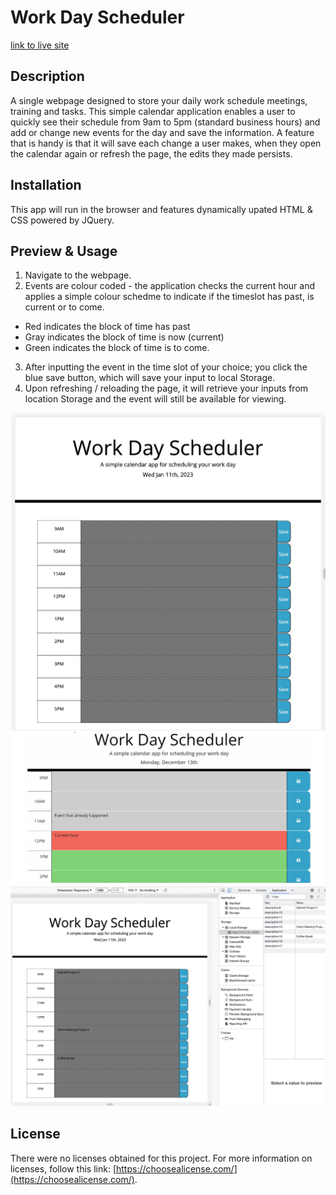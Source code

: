# Work Day Scheduler

[link to live site]( https://conniehhw.github.io/workday-scheduler/)

## Description

A single webpage designed to store your daily work schedule meetings, training and tasks. This simple calendar application enables a user to quickly see their schedule from 9am to 5pm (standard business hours) and add or change new events for the day and save the information. A feature that is handy is that it will save each change a user makes, when they open the calendar again or refresh the page, the edits they made persists.

## Installation

This app will run in the browser and features dynamically upated HTML & CSS powered by JQuery.

## Preview & Usage

1. Navigate to the webpage.
2. Events are colour coded - the application checks the current hour and applies a simple colour schedme to indicate if the timeslot has past, is current or to come. 
* Red indicates the block of time has past
* Gray indicates the block of time is now (current)
* Green indicates the block of time is to come.
3. After inputting the event in the time slot of your choice; you click the blue save button, which will save your input to local Storage.
4. Upon refreshing / reloading the page, it will retrieve your inputs from location Storage and the event will still be available for viewing.

![Calendar with no events](./Assets/EmptyCalendar.jpg)
![CalendarColorEvents](./Assets/CalendarColourCoded.jpg)
![CalendarSaveEvents](./Assets/CalendarSavedEvents.jpg)

## License

There were no licenses obtained for this project. For more information on licenses, follow this link:
[https://choosealicense.com/](https://choosealicense.com/).


